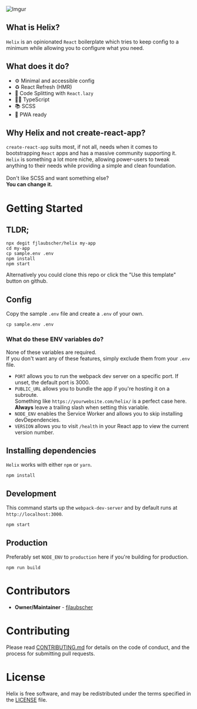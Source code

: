 ![Imgur](https://i.imgur.com/5FJS5G0.png)

## What is Helix?

`Helix` is an opinionated `React` boilerplate which tries to keep config to a minimum while allowing you to configure what you need.

## What does it do?

- ⚙️ Minimal and accessible config
- ♻️ React Refresh (HMR)
- 🤸‍ Code Splitting with `React.lazy`
- 👨‍💻️ TypeScript
- 📚 SCSS
- 📱 PWA ready

## Why Helix and not create-react-app?

`create-react-app` suits most, if not all, needs when it comes to bootstrapping `React` apps and has a massive community supporting it.<br />
`Helix` is something a lot more
niche, allowing power-users to tweak anything to their needs while
providing a simple and clean foundation.
<br />
<br />
Don&apos;t like SCSS and want something else?
<br />
<strong>You can change it.</strong>

# Getting Started

## TLDR;

```
npx degit fjlaubscher/helix my-app
cd my-app
cp sample.env .env
npm install
npm start
```

Alternatively you could clone this repo or click the "Use this template" button on github.

## Config
Copy the sample `.env` file and create a `.env` of your own.
```
cp sample.env .env
```
### What do these ENV variables do?
None of these variables are required.<br />
If you don't want any of these features, simply exclude them from your `.env` file.<br />
- `PORT` allows you to run the webpack dev server on a specific port. If unset, the default port is 3000.
- `PUBLIC_URL` allows you to bundle the app if you're hosting it on a subroute.<br />Something like `https://yourwebsite.com/helix/` is a perfect case here. **Always** leave a trailing slash when setting this variable.<br />
- `NODE_ENV` enables the Service Worker and allows you to skip installing devDependencies.
- `VERSION` allows you to visit `/health` in your React app to view the current version number.

## Installing dependencies
`Helix` works with either `npm` or `yarn`.
```
npm install
```

## Development
This command starts up the `webpack-dev-server` and by default runs at `http://localhost:3000`.
```
npm start
```

## Production
Preferably set `NODE_ENV` to `production` here if you're building for production. <br />
```
npm run build
```

# Contributors

- <strong>Owner/Maintainer</strong> - [fjlaubscher](https://github.com/fjlaubscher)

# Contributing

Please read [CONTRIBUTING.md](CONTRIBUTING.md) for details on the code of conduct, and the process for submitting pull requests.

# License

Helix is free software, and may be redistributed under the terms specified in the [LICENSE](LICENSE.md) file.

